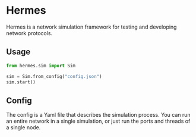 # Hermes

Hermes is a network simulation framework for testing and developing network protocols.

## Usage

```python
from hermes.sim import Sim

sim = Sim.from_config("config.json")
sim.start()
```

## Config

The config is a Yaml file that describes the simulation process. You can run an entire network in a single simulation, or just run the ports and threads of a single node.

